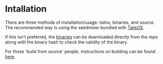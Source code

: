 # Intallation

There are three methods of installation/usage: tailos, binaries, and source. The recommended way is using the seedmixer bundled with [TailsOS](https://tails.net/).

If this isn't preferred, the [binaries](./binaries.md) can be downloaded directly from the repo along with the binary hash to check the validity of the binary.

For those 'build from source' people, instructions on building can be found [here](./source.md).
